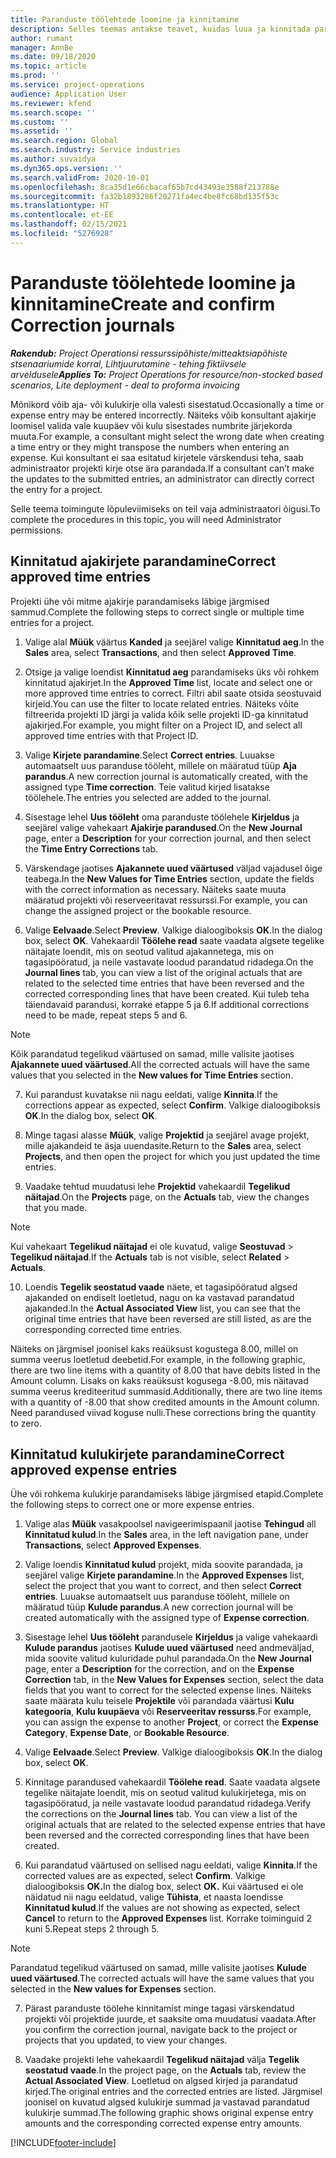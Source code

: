 ```yaml
---
title: Paranduste töölehtede loomine ja kinnitamine
description: Selles teemas antakse teavet, kuidas luua ja kinnitada paranduse töölehte.
author: rumant
manager: AnnBe
ms.date: 09/18/2020
ms.topic: article
ms.prod: ''
ms.service: project-operations
audience: Application User
ms.reviewer: kfend
ms.search.scope: ''
ms.custom: ''
ms.assetid: ''
ms.search.region: Global
ms.search.industry: Service industries
ms.author: suvaidya
ms.dyn365.ops.version: ''
ms.search.validFrom: 2020-10-01
ms.openlocfilehash: 8ca35d1e66cbacaf65b7cd43493e3588f213788e
ms.sourcegitcommit: fa32b1893286f20271fa4ec4be8fc68bd135f53c
ms.translationtype: HT
ms.contentlocale: et-EE
ms.lasthandoff: 02/15/2021
ms.locfileid: "5276928"
---
```

# <a name="create-and-confirm-correction-journals"></a><span data-ttu-id="409ae-103">Paranduste töölehtede loomine ja kinnitamine</span><span class="sxs-lookup"><span data-stu-id="409ae-103">Create and confirm Correction journals</span></span>

<span data-ttu-id="409ae-104">_**Rakendub:** Project Operationsi ressurssipõhiste/mitteaktsiapõhiste stsenaariumide korral,  Lihtjuurutamine - tehing fiktiivsele arveldusele_</span><span class="sxs-lookup"><span data-stu-id="409ae-104">_**Applies To:** Project Operations for resource/non-stocked based scenarios, Lite deployment - deal to proforma invoicing_</span></span>

<span data-ttu-id="409ae-105">Mõnikord võib aja- või kulukirje olla valesti sisestatud.</span><span class="sxs-lookup"><span data-stu-id="409ae-105">Occasionally a time or expense entry may be entered incorrectly.</span></span> <span data-ttu-id="409ae-106">Näiteks võib konsultant ajakirje loomisel valida vale kuupäev või kulu sisestades numbrite järjekorda muuta.</span><span class="sxs-lookup"><span data-stu-id="409ae-106">For example, a consultant might select the wrong date when creating a time entry or they might transpose the numbers when entering an expense.</span></span> <span data-ttu-id="409ae-107">Kui konsultant ei saa esitatud kirjetele värskendusi teha, saab administraator projekti kirje otse ära parandada.</span><span class="sxs-lookup"><span data-stu-id="409ae-107">If a consultant can’t make the updates to the submitted entries, an administrator can directly correct the entry for a project.</span></span>

<span data-ttu-id="409ae-108">Selle teema toimingute lõpuleviimiseks on teil vaja administraatori õigusi.</span><span class="sxs-lookup"><span data-stu-id="409ae-108">To complete the procedures in this topic, you will need Administrator permissions.</span></span>

## <a name="correct-approved-time-entries"></a><span data-ttu-id="409ae-109">Kinnitatud ajakirjete parandamine</span><span class="sxs-lookup"><span data-stu-id="409ae-109">Correct approved time entries</span></span>     

<span data-ttu-id="409ae-110">Projekti ühe või mitme ajakirje parandamiseks läbige järgmised sammud.</span><span class="sxs-lookup"><span data-stu-id="409ae-110">Complete the following steps to correct single or multiple time entries for a project.</span></span>

1. <span data-ttu-id="409ae-111">Valige alal **Müük** väärtus **Kanded** ja seejärel valige **Kinnitatud aeg**.</span><span class="sxs-lookup"><span data-stu-id="409ae-111">In the **Sales** area, select **Transactions**, and then select **Approved Time**.</span></span> 

2. <span data-ttu-id="409ae-112">Otsige ja valige loendist **Kinnitatud aeg** parandamiseks üks või rohkem kinnitatud ajakirjet.</span><span class="sxs-lookup"><span data-stu-id="409ae-112">In the **Approved Time** list, locate and select one or more approved time entries to correct.</span></span> <span data-ttu-id="409ae-113">Filtri abil saate otsida seostuvaid kirjeid.</span><span class="sxs-lookup"><span data-stu-id="409ae-113">You can use the filter to locate related entries.</span></span> <span data-ttu-id="409ae-114">Näiteks võite filtreerida projekti ID järgi ja valida kõik selle projekti ID-ga kinnitatud ajakirjed.</span><span class="sxs-lookup"><span data-stu-id="409ae-114">For example, you might filter on a Project ID, and select all approved time entries with that Project ID.</span></span>

3. <span data-ttu-id="409ae-115">Valige **Kirjete parandamine**.</span><span class="sxs-lookup"><span data-stu-id="409ae-115">Select **Correct entries**.</span></span> <span data-ttu-id="409ae-116">Luuakse automaatselt uus paranduse tööleht, millele on määratud tüüp **Aja parandus**.</span><span class="sxs-lookup"><span data-stu-id="409ae-116">A new correction journal is automatically created, with the assigned type **Time correction**.</span></span> <span data-ttu-id="409ae-117">Teie valitud kirjed lisatakse töölehele.</span><span class="sxs-lookup"><span data-stu-id="409ae-117">The entries you selected are added to the journal.</span></span> 

4. <span data-ttu-id="409ae-118">Sisestage lehel **Uus tööleht** oma paranduste töölehele **Kirjeldus** ja seejärel valige vahekaart **Ajakirje parandused**.</span><span class="sxs-lookup"><span data-stu-id="409ae-118">On the **New Journal** page, enter a **Description** for your correction journal, and then select the **Time Entry Corrections** tab.</span></span>  

5. <span data-ttu-id="409ae-119">Värskendage jaotises **Ajakannete uued väärtused** väljad vajadusel õige teabega.</span><span class="sxs-lookup"><span data-stu-id="409ae-119">In the **New Values for Time Entries** section, update the fields with the correct information as necessary.</span></span> <span data-ttu-id="409ae-120">Näiteks saate muuta määratud projekti või reserveeritavat ressurssi.</span><span class="sxs-lookup"><span data-stu-id="409ae-120">For example, you can change the assigned project or the bookable resource.</span></span>

6. <span data-ttu-id="409ae-121">Valige **Eelvaade**.</span><span class="sxs-lookup"><span data-stu-id="409ae-121">Select **Preview**.</span></span> <span data-ttu-id="409ae-122">Valkige dialoogiboksis **OK**.</span><span class="sxs-lookup"><span data-stu-id="409ae-122">In the dialog box, select **OK**.</span></span> <span data-ttu-id="409ae-123">Vahekaardil **Töölehe read** saate vaadata algsete tegelike näitajate loendit, mis on seotud valitud ajakannetega, mis on tagasipööratud, ja neile vastavate loodud parandatud ridadega.</span><span class="sxs-lookup"><span data-stu-id="409ae-123">On the **Journal lines** tab, you can view a list of the original actuals that are related to the selected time entries that have been reversed and the corrected corresponding lines that have been created.</span></span> <span data-ttu-id="409ae-124">Kui tuleb teha täiendavaid parandusi, korrake etappe 5 ja 6.</span><span class="sxs-lookup"><span data-stu-id="409ae-124">If additional corrections need to be made, repeat steps 5 and 6.</span></span> 

> [!NOTE]
> <span data-ttu-id="409ae-125">Kõik parandatud tegelikud väärtused on samad, mille valisite jaotises **Ajakannete uued väärtused**.</span><span class="sxs-lookup"><span data-stu-id="409ae-125">All the corrected actuals will have the same values that you selected in the **New values for Time Entries** section.</span></span>

7. <span data-ttu-id="409ae-126">Kui parandust kuvatakse nii nagu eeldati, valige **Kinnita**.</span><span class="sxs-lookup"><span data-stu-id="409ae-126">If the corrections appear as expected, select **Confirm**.</span></span> <span data-ttu-id="409ae-127">Valkige dialoogiboksis **OK**.</span><span class="sxs-lookup"><span data-stu-id="409ae-127">In the dialog box, select **OK**.</span></span>

8. <span data-ttu-id="409ae-128">Minge tagasi alasse **Müük**, valige **Projektid** ja seejärel avage projekt, mille ajakandeid te äsja uuendasite.</span><span class="sxs-lookup"><span data-stu-id="409ae-128">Return to the **Sales** area, select **Projects**, and then open the project for which you just updated the time entries.</span></span> 

9. <span data-ttu-id="409ae-129">Vaadake tehtud muudatusi lehe **Projektid** vahekaardil **Tegelikud näitajad**.</span><span class="sxs-lookup"><span data-stu-id="409ae-129">On the **Projects** page, on the **Actuals** tab, view the changes that you made.</span></span> 

> [!NOTE]
> <span data-ttu-id="409ae-130">Kui vahekaart **Tegelikud näitajad** ei ole kuvatud, valige **Seostuvad** > **Tegelikud näitajad**.</span><span class="sxs-lookup"><span data-stu-id="409ae-130">If the **Actuals** tab is not visible, select **Related** > **Actuals**.</span></span>  

10. <span data-ttu-id="409ae-131">Loendis **Tegelik seostatud vaade** näete, et tagasipööratud algsed ajakanded on endiselt loetletud, nagu on ka vastavad parandatud ajakanded.</span><span class="sxs-lookup"><span data-stu-id="409ae-131">In the **Actual Associated View** list, you can see that the original time entries that have been reversed are still listed, as are the corresponding corrected time entries.</span></span> 

<span data-ttu-id="409ae-132">Näiteks on järgmisel joonisel kaks reaüksust kogustega 8.00, millel on summa veerus loetletud deebetid.</span><span class="sxs-lookup"><span data-stu-id="409ae-132">For example, in the following graphic, there are two line items with a quantity of 8.00 that have debits listed in the Amount column.</span></span> <span data-ttu-id="409ae-133">Lisaks on kaks reaüksust kogusega -8.00, mis näitavad summa veerus krediteeritud summasid.</span><span class="sxs-lookup"><span data-stu-id="409ae-133">Additionally, there are two line items with a quantity of -8.00 that show credited amounts in the Amount column.</span></span> <span data-ttu-id="409ae-134">Need parandused viivad koguse nulli.</span><span class="sxs-lookup"><span data-stu-id="409ae-134">These corrections bring the quantity to zero.</span></span>

 
## <a name="correct-approved-expense-entries"></a><span data-ttu-id="409ae-135">Kinnitatud kulukirjete parandamine</span><span class="sxs-lookup"><span data-stu-id="409ae-135">Correct approved expense entries</span></span>

<span data-ttu-id="409ae-136">Ühe või rohkema kulukirje parandamiseks läbige järgmised etapid.</span><span class="sxs-lookup"><span data-stu-id="409ae-136">Complete the following steps to correct one or more expense entries.</span></span> 

1. <span data-ttu-id="409ae-137">Valige alas **Müük** vasakpoolsel navigeerimispaanil jaotise **Tehingud** all **Kinnitatud kulud**.</span><span class="sxs-lookup"><span data-stu-id="409ae-137">In the **Sales** area, in the left navigation pane, under **Transactions**, select **Approved Expenses**.</span></span>

2. <span data-ttu-id="409ae-138">Valige loendis **Kinnitatud kulud** projekt, mida soovite parandada, ja seejärel valige **Kirjete parandamine**.</span><span class="sxs-lookup"><span data-stu-id="409ae-138">In the **Approved Expenses** list, select the project that you want to correct, and then select **Correct entries**.</span></span> <span data-ttu-id="409ae-139">Luuakse automaatselt uus paranduse tööleht, millele on määratud tüüp **Kulude parandus**.</span><span class="sxs-lookup"><span data-stu-id="409ae-139">A new correction journal will be created automatically with the assigned type of **Expense correction**.</span></span> 

3. <span data-ttu-id="409ae-140">Sisestage lehel **Uus tööleht** parandusele **Kirjeldus** ja valige vahekaardi **Kulude parandus** jaotises **Kulude uued väärtused** need andmeväljad, mida soovite valitud kuluridade puhul parandada.</span><span class="sxs-lookup"><span data-stu-id="409ae-140">On the **New Journal** page, enter a **Description** for the correction, and on the **Expense Correction** tab, in the **New Values for Expenses** section, select the data fields that you want to correct for the selected expense lines.</span></span> <span data-ttu-id="409ae-141">Näiteks saate määrata kulu teisele **Projektile** või parandada väärtusi **Kulu kategooria**, **Kulu kuupäeva** või **Reserveeritav ressurss**.</span><span class="sxs-lookup"><span data-stu-id="409ae-141">For example, you can assign the expense to another **Project**, or correct the **Expense Category**, **Expense Date**, or **Bookable Resource**.</span></span>

4. <span data-ttu-id="409ae-142">Valige **Eelvaade**.</span><span class="sxs-lookup"><span data-stu-id="409ae-142">Select **Preview**.</span></span> <span data-ttu-id="409ae-143">Valkige dialoogiboksis **OK**.</span><span class="sxs-lookup"><span data-stu-id="409ae-143">In the dialog box, select **OK**.</span></span> 

5. <span data-ttu-id="409ae-144">Kinnitage parandused vahekaardil **Töölehe read**. Saate vaadata algsete tegelike näitajate loendit, mis on seotud valitud kulukirjetega, mis on tagasipööratud, ja neile vastavate loodud parandatud ridadega.</span><span class="sxs-lookup"><span data-stu-id="409ae-144">Verify the corrections on the **Journal lines** tab. You can view a list of the original actuals that are related to the selected expense entries that have been reversed and the corrected corresponding lines that have been created.</span></span>

6. <span data-ttu-id="409ae-145">Kui parandatud väärtused on sellised nagu eeldati, valige **Kinnita**.</span><span class="sxs-lookup"><span data-stu-id="409ae-145">If the corrected values are as expected, select **Confirm**.</span></span> <span data-ttu-id="409ae-146">Valkige dialoogiboksis **OK.**</span><span class="sxs-lookup"><span data-stu-id="409ae-146">In the dialog box, select **OK.**</span></span> <span data-ttu-id="409ae-147">Kui väärtused ei ole näidatud nii nagu eeldatud, valige **Tühista**, et naasta loendisse **Kinnitatud kulud**.</span><span class="sxs-lookup"><span data-stu-id="409ae-147">If the values are not showing as expected, select **Cancel** to return to the **Approved Expenses** list.</span></span> <span data-ttu-id="409ae-148">Korrake toiminguid 2 kuni 5.</span><span class="sxs-lookup"><span data-stu-id="409ae-148">Repeat steps 2 through 5.</span></span> 

> [!NOTE]
> <span data-ttu-id="409ae-149">Parandatud tegelikud väärtused on samad, mille valisite jaotises **Kulude uued väärtused**.</span><span class="sxs-lookup"><span data-stu-id="409ae-149">The corrected actuals will have the same values that you selected in the **New values for Expenses** section.</span></span>

7. <span data-ttu-id="409ae-150">Pärast paranduste töölehe kinnitamist minge tagasi värskendatud projekti või projektide juurde, et saaksite oma muudatusi vaadata.</span><span class="sxs-lookup"><span data-stu-id="409ae-150">After you confirm the correction journal, navigate back to the project or projects that you updated, to view your changes.</span></span>  

8. <span data-ttu-id="409ae-151">Vaadake projekti lehe vahekaardil **Tegelikud näitajad** välja **Tegelik seostatud vaade**.</span><span class="sxs-lookup"><span data-stu-id="409ae-151">In the project page, on the **Actuals** tab, review the **Actual Associated View**.</span></span> <span data-ttu-id="409ae-152">Loetletud on algsed kirjed ja parandatud kirjed.</span><span class="sxs-lookup"><span data-stu-id="409ae-152">The original entries and the corrected entries are listed.</span></span> <span data-ttu-id="409ae-153">Järgmisel joonisel on kuvatud algsed kulukirje summad ja vastavad parandatud kulukirje summad.</span><span class="sxs-lookup"><span data-stu-id="409ae-153">The following graphic shows original expense entry amounts and the corresponding corrected expense entry amounts.</span></span> 




[!INCLUDE[footer-include](../includes/footer-banner.md)]